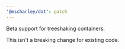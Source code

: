 ```yaml
---
'@mscharley/dot': patch
---
```


Beta support for treeshaking containers.

This isn't a breaking change for existing code.
